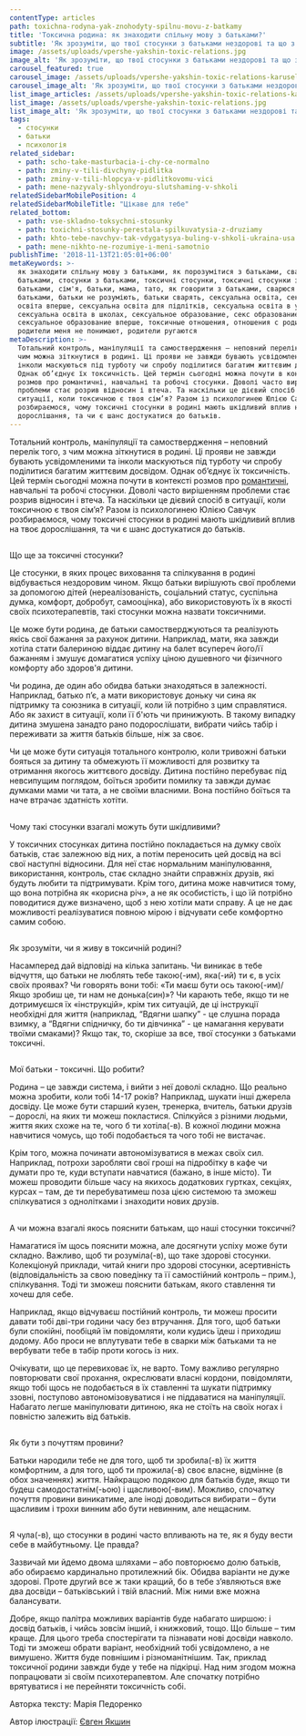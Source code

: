 ```yaml
---
contentType: articles
path: toxichna-rodyna-yak-znohodyty-spilnu-movu-z-batkamy
title: 'Токсична родина: як знаходити спільну мову з батьками?'
subtitle: 'Як зрозуміти, що твої стосунки з батьками нездорові та що з цим робити?'
image: /assets/uploads/vpershe-yakshin-toxic-relations.jpg
image_alt: 'Як зрозуміти, що твої стосунки з батьками нездорові та що з цим робити?'
carousel_featured: true
carousel_image: /assets/uploads/vpershe-yakshin-toxic-relations-karusel.jpg
carousel_image_alt: 'Як зрозуміти, що твої стосунки з батьками нездорові та що з цим робити?'
list_image_articles: /assets/uploads/vpershe-yakshin-toxic-relations-karusel.jpg
list_image: /assets/uploads/vpershe-yakshin-toxic-relations.jpg
list_image_alt: 'Як зрозуміти, що твої стосунки з батьками нездорові та що з цим робити?'
tags:
  - стосунки
  - батьки
  - психологія
related_sidebar:
  - path: scho-take-masturbacia-i-chy-ce-normalno
  - path: zminy-v-tili-divchyny-pidlitka
  - path: zminy-v-tili-hlopcya-v-pidlitkovomu-vici
  - path: mene-nazyvaly-shlyondroyu-slutshaming-v-shkoli
relatedSidebarMobilePosition: 4
relatedSidebarMobileTitle: "Цікаве для тебе"
related_bottom:
  - path: vse-skladno-toksychni-stosunky
  - path: toxichni-stosunky-perestala-spilkuvatysia-z-druziamy
  - path: khto-tebe-navchyv-tak-vdygatysya-buling-v-shkoli-ukraina-usa
  - path: mene-nikhto-ne-rozumiye-i-meni-samotnio
publishTime: '2018-11-13T21:05:01+06:00'
metaKeywords: >-
  як знаходити спільну мову з батьками, як порозумітися з батьками, сварки з
  батьками, стосунки з батьками, токсичні стосунки, токсичні стосунки з
  батьками, сім'я, батьки, мама, тато, як говорити з батьками, сварюся з
  батьками, батьки не розуміють, батьки сварять, сексуальна освіта, сексуальна
  освіта вперше, сексуальна освіта для підлітків, сексуальна освіта в україні,
  сексуальна освіта в школах, сексуальное образование, секс образование,
  сексуальное образование вперше, токсичные отношения, отношения с родителями,
  родители меня не понимают, родители ругаются
metaDescription: >-
  Тотальний контроль, маніпуляції та самоствердження – неповний перелік того, з
  чим можна зіткнутися в родині. Ці прояви не завжди бувають усвідомленими та
  інколи маскуються під турботу чи спробу поділитися багатим життєвим досвідом.
  Однак об’єднує їх токсичність. Цей термін сьогодні можна почути в контексті
  розмов про романтичні, навчальні та робочі стосунки. Доволі часто вирішенням
  проблеми стає розрив відносин і втеча. Та наскільки це дієвий спосіб в
  ситуації, коли токсичною є твоя сім’я? Разом із психологинею Юлією Савчук
  розбираємося, чому токсичні стосунки в родині мають шкідливий вплив на твоє
  дорослішання, та чи є шанс достукатися до батьків.
---
```

Тотальний контроль, маніпуляції та самоствердження – неповний перелік того, з чим можна зіткнутися в родині. Ці прояви не завжди бувають усвідомленими та інколи маскуються під турботу чи спробу поділитися багатим життєвим досвідом. Однак об’єднує їх токсичність. Цей термін сьогодні можна почути в контексті розмов про [романтичні](https://vpershe.com/articles/vse-skladno-toksychni-stosunky), навчальні та робочі стосунки. Доволі часто вирішенням проблеми стає розрив відносин і втеча. Та наскільки це дієвий спосіб в ситуації, коли токсичною є твоя сім’я? Разом із психологинею Юлією Савчук розбираємося, чому токсичні стосунки в родині мають шкідливий вплив на твоє дорослішання, та чи є шанс достукатися до батьків.

## 
Що ще за токсичні стосунки?

Це стосунки, в яких процес виховання та спілкування в родині відбувається нездоровим чином. Якщо батьки вирішують свої проблеми за допомогою дітей (нереалізованість, соціальний статус, суспільна думка, комфорт, добробут, самооцінка), або використовують їх в якості своїх психотерапевтів, такі стосунки можна назвати токсичними.


Це може бути родина, де батьки самостверджуються та реалізують якісь свої бажання за рахунок дитини. Наприклад, мати, яка завжди хотіла стати балериною віддає дитину на балет всупереч його/її бажанням і змушує домагатися успіху ціною душевного чи фізичного комфорту або здоров'я дитини.

Чи родина, де один або обидва батьки знаходяться в залежності. Наприклад, батько п’є, а мати використовує доньку чи сина як підтримку та союзника в ситуації, коли їй потрібно з цим справлятися. Або як захист в ситуації, коли її б'ють чи принижують. В такому випадку дитина змушена занадто рано подорослішати, вибрати чийсь табір і переживати за життя батьків більше, ніж за своє.

Чи це може бути ситуація тотального контролю, коли тривожні батьки бояться за дитину та обмежують її можливості для розвитку та отримання якогось життєвого досвіду. Дитина постійно перебуває під невсипущим поглядом, боїться зробити помилку та завжди думає думками мами чи тата, а не своїми власними. Вона постійно боїться та наче втрачає здатність хотіти.

## 
Чому такі стосунки взагалі можуть бути шкідливими?

У токсичних стосунках дитина постійно покладається на думку своїх батьків, стає залежною від них, а потім переносить цей досвід на всі свої наступні відносини. Для неї стає нормальним маніпулювання, використання, контроль, стає складно знайти справжніх друзів, які будуть любити та підтримувати. Крім того, дитина може навчитися тому, що вона потрібна як «корисна річ», а не як особистість, і що їй потрібно поводитися дуже визначено, щоб з нею хотіли мати справу. А це не дає можливості реалізуватися повною мірою і відчувати себе комфортно самим собою.

## 
Як зрозуміти, чи я живу в токсичній родині?

Насамперед дай відповіді на кілька запитань. Чи виникає в тебе відчуття, що батьки не люблять тебе такою(-им), яка(-ий) ти є, в усіх своїх проявах? Чи говорять вони тобі: «Ти маєш бути ось такою(-им)/Якщо зробиш це, ти нам не донька(син)»? Чи карають тебе, якщо ти не дотримуєшся їх «інструкцій», крім тих ситуацій, де ці інструкції необхідні для життя (наприклад, “Вдягни шапку” - це слушна порада взимку, а “Вдягни спідничку, бо ти дівчинка” - це намагання керувати твоїми смаками)? Якщо так, то, скоріше за все, твої стосунки з батьками токсичні.

## 
Мої батьки - токсичні. Що робити?

Родина – це завжди система, і вийти з неї доволі складно. Що реально можна зробити, коли тобі 14-17 років? Наприклад, шукати інші джерела досвіду. Це може бути старший кузен, тренерка, вчитель, батьки друзів – дорослі, на яких ти можеш покластися. Спілкуйся з різними людьми, життя яких схоже на те, чого б ти хотіла(-в). В кожної людини можна навчитися чомусь, що тобі подобається та чого тобі не вистачає.

Крім того, можна починати автономізуватися в межах своїх сил. Наприклад, потрохи заробляти свої гроші на підробітку в кафе чи думати про те, куди вступати навчатися (бажано, в інше місто). Ти можеш проводити більше часу на якихось додаткових гуртках, секціях, курсах – там, де ти перебуватимеш поза цією системою та зможеш спілкуватися з однолітками і знаходити нових друзів.

## 
А чи можна взагалі якось пояснити батькам, що наші стосунки токсичні?

Намагатися їм щось пояснити можна, але досягнути успіху може бути складно. Важливо, щоб ти розуміла(-в), що таке здорові стосунки. Колекціонуй приклади, читай книги про здорові стосунки, асертивність (відповідальність за свою поведінку та її самостійний контроль – прим.), спілкування. Тоді ти зможеш пояснити батькам, якого ставлення ти хочеш для себе.

Наприклад, якщо відчуваєш постійний контроль, ти можеш просити давати тобі дві-три години часу без втручання. Для того, щоб батьки були спокійні, пообіцяй їм повідомляти, коли кудись їдеш і приходиш додому. Або проси не вплутувати тебе в сварки між батьками та не вербувати тебе в табір проти когось із них.

Очікувати, що це перевиховає їх, не варто. Тому важливо регулярно повторювати свої прохання, окреслювати власні кордони, повідомляти, якщо тобі щось не подобається в їх ставленні та шукати підтримку ззовні, поступово автономізовуватися і не піддаватися на маніпуляції. Набагато легше маніпулювати дитиною, яка не стоїть на своїх ногах і повністю залежить від батьків.

## 
Як бути з почуттям провини? 

Батьки народили тебе не для того, щоб ти зробила(-в) їх життя комфортним, а для того, щоб ти прожила(-в) своє власне, відмінне (в обох значеннях) життя. Найкращою подякою для батьків буде, якщо ти будеш самодостатнім(-ьою) і щасливою(-вим). Можливо, спочатку почуття провини виникатиме, але іноді доводиться вибирати – бути щасливим і трохи винним або бути невинним, але нещасним.

## 
Я чула(-в), що стосунки в родині часто впливають на те, як я буду вести себе в майбутньому. Це правда?

Зазвичай ми йдемо двома шляхами – або повторюємо долю батьків, або обираємо кардинально протилежний бік. Обидва варіанти не дуже здорові. Проте другий все ж таки кращий, бо в тебе з’являються вже два досвіди – батьківський і твій власний. Між ними вже можна балансувати. 

Добре, якщо палітра можливих варіантів буде набагато ширшою: і досвід батьків, і чийсь зовсім інший, і книжковий, тощо. Що більше – тим краще. Для цього треба спостерігати та пізнавати нові досвіди навколо. Тоді ти зможеш обрати варіант, необхідний тобі усвідомлено, а не вимушено. Життя буде повнішим і різноманітнішим. Так, приклад токсичної родини завжди буде у тебе на підкірці. Над ним згодом можна попрацювати зі своїм психотерапевтом. Але спочатку потрібно врятуватися і не перейняти токсичність собі.



Авторка тексту: Марія Педоренко

Автор ілюстрації: [Євген Якшин](https://www.instagram.com/ev.yakshin/)
